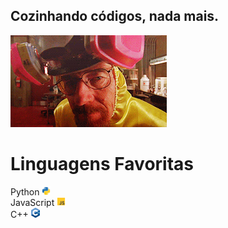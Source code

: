 ## Cozinhando códigos, nada mais.  
<img src = "./assets/White.gif">
<h1>Linguagens Favoritas</h1>
Python <img src= "./assets/py.svg" width=14px> 
<br/>
JavaScript <img src = "./assets/js.svg" width=14px>
<br/>
C++ <img src="./assets/c++.png" width=14px>